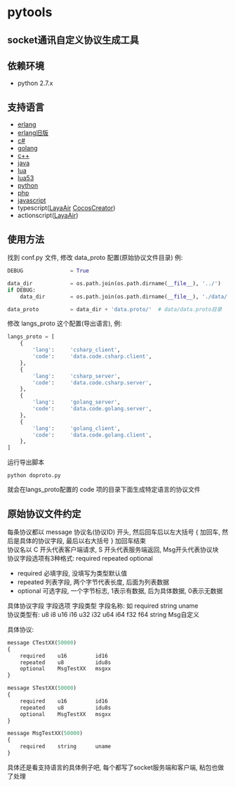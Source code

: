 # pytools

## socket通讯自定义协议生成工具

## 依赖环境
* python 2.7.x

## 支持语言
* [erlang](examples/erlang)
* [erlang旧版](examples/erlang_old)
* [c#](examples/csharp)
* [golang](examples/golang)
* [c++](examples/cpp)
* [java](examples/java)
* [lua](examples/lua)
* [lua53](examples/lua53)
* [python](examples/python)
* [php](examples/php)
* [javascript](examples/javascript)
* typescript([LayaAir](examples/LayaAir) [CocosCreator](examples/CocosCreator))
* actionscript([LayaAir](examples/LayaAirAs))

## 使用方法
找到 conf.py 文件, 修改 data_proto 配置(原始协议文件目录) 例:  
```python
DEBUG				= True

data_dir            = os.path.join(os.path.dirname(__file__), '../')
if DEBUG:
	data_dir        = os.path.join(os.path.dirname(__file__), './data/')	# data目录

data_proto			= data_dir + 'data.proto/'	# data/data.proto目录
```
修改 langs_proto 这个配置(导出语言), 例:  
```python
langs_proto = [
    {
        'lang':     'csharp_client',
        'code':     'data.code.csharp.client',
    },
    {
        'lang':     'csharp_server',
        'code':     'data.code.csharp.server',
    },
    {
        'lang':     'golang_server',
        'code':     'data.code.golang.server',
    },
    {
        'lang':     'golang_client',
        'code':     'data.code.golang.client',
    },
]
```
运行导出脚本  
```shell
python doproto.py
```
就会在langs_proto配置的 code 项的目录下面生成特定语言的协议文件

## 原始协议文件约定
每条协议都以 message 协议名(协议ID) 开头, 然后回车后以左大括号 { 加回车, 然后是具体的协议字段, 最后以右大括号 } 加回车结束  
协议名以 C 开头代表客户端请求, S 开头代表服务端返回, Msg开头代表协议块  
协议字段选项有3种格式: required repeated optional  
* required		必填字段, 没填写为类型默认值
* repeated		列表字段, 两个字节代表长度, 后面为列表数据
* optional		可选字段, 一个字节标志, 1表示有数据, 后为具体数据, 0表示无数据  

具体协议字段 字段选项 字段类型 字段名称: 如 required string uname  
协议类型有: u8 i8 u16 i16 u32 i32 u64 i64 f32 f64 string Msg自定义  

具体协议:  
```python
message CTestXX(50000)
{
	required	u16 		id16
	repeated	u8 			idu8s
	optional 	MsgTestXX	msgxx
}

message STestXX(50000)
{
	required	u16 		id16
	repeated	u8 			idu8s
	optional 	MsgTestXX	msgxx
}

message MsgTestXX(50000)
{
	required	string		uname
}
```
具体还是看支持语言的具体例子吧, 每个都写了socket服务端和客户端, 粘包也做了处理
